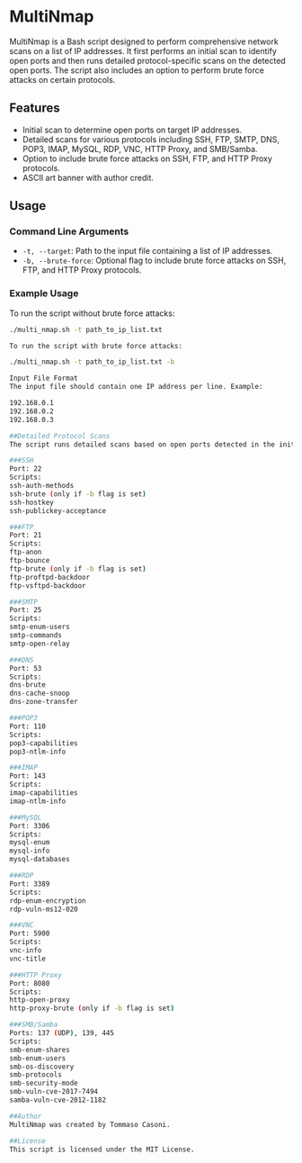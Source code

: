 # MultiNmap

MultiNmap is a Bash script designed to perform comprehensive network scans on a list of IP addresses. It first performs an initial scan to identify open ports and then runs detailed protocol-specific scans on the detected open ports. The script also includes an option to perform brute force attacks on certain protocols.

## Features

- Initial scan to determine open ports on target IP addresses.
- Detailed scans for various protocols including SSH, FTP, SMTP, DNS, POP3, IMAP, MySQL, RDP, VNC, HTTP Proxy, and SMB/Samba.
- Option to include brute force attacks on SSH, FTP, and HTTP Proxy protocols.
- ASCII art banner with author credit.

## Usage

### Command Line Arguments

- `-t, --target`: Path to the input file containing a list of IP addresses.
- `-b, --brute-force`: Optional flag to include brute force attacks on SSH, FTP, and HTTP Proxy protocols.

### Example Usage

To run the script without brute force attacks:
```sh
./multi_nmap.sh -t path_to_ip_list.txt

To run the script with brute force attacks:

./multi_nmap.sh -t path_to_ip_list.txt -b

Input File Format
The input file should contain one IP address per line. Example:

192.168.0.1
192.168.0.2
192.168.0.3

##Detailed Protocol Scans
The script runs detailed scans based on open ports detected in the initial scan. The following sections describe the scripts used for each protocol.

###SSH
Port: 22
Scripts:
ssh-auth-methods
ssh-brute (only if -b flag is set)
ssh-hostkey
ssh-publickey-acceptance

###FTP
Port: 21
Scripts:
ftp-anon
ftp-bounce
ftp-brute (only if -b flag is set)
ftp-proftpd-backdoor
ftp-vsftpd-backdoor

###SMTP
Port: 25
Scripts:
smtp-enum-users
smtp-commands
smtp-open-relay

###DNS
Port: 53
Scripts:
dns-brute
dns-cache-snoop
dns-zone-transfer

###POP3
Port: 110
Scripts:
pop3-capabilities
pop3-ntlm-info

###IMAP
Port: 143
Scripts:
imap-capabilities
imap-ntlm-info

###MySQL
Port: 3306
Scripts:
mysql-enum
mysql-info
mysql-databases

###RDP
Port: 3389
Scripts:
rdp-enum-encryption
rdp-vuln-ms12-020

###VNC
Port: 5900
Scripts:
vnc-info
vnc-title

###HTTP Proxy
Port: 8080
Scripts:
http-open-proxy
http-proxy-brute (only if -b flag is set)

###SMB/Samba
Ports: 137 (UDP), 139, 445
Scripts:
smb-enum-shares
smb-enum-users
smb-os-discovery
smb-protocols
smb-security-mode
smb-vuln-cve-2017-7494
samba-vuln-cve-2012-1182

##Author
MultiNmap was created by Tommaso Casoni.

##License
This script is licensed under the MIT License.
